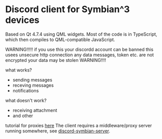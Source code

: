 # Discord client for Symbian^3 devices

Based on Qt 4.7.4 using QML widgets. Most of the code is in TypeScript, which then compiles to QML-compatible JavaScript.

WARNING!!!!!
if you use this your discordd account can be banned 
this usees unsecure http connection any data messages, token etc. are not encrypted your data may be stolen
WARNING!!!!


what works?
- sending messages
- receving messages
- notifications

what doesn't work?
- receiving attachment
- and other

tutorial for proxies [here](https://github.com/uwmpr/discord-symbian-fixed/blob/master/dscproxysetup.md)
The client requires a middleware/proxy server running somewhere, see [discord-symbian-server](https://github.com/ruslang02/discord-symbian-server).
